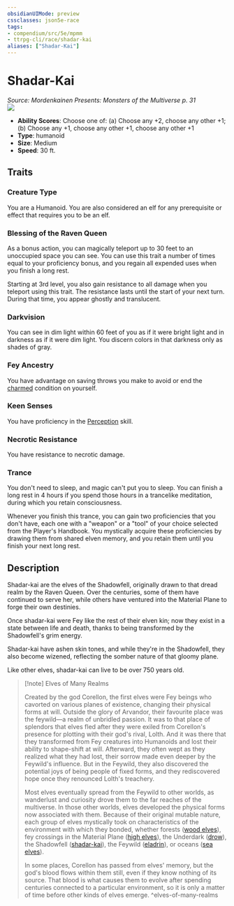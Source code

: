 ```yaml
---
obsidianUIMode: preview
cssclasses: json5e-race
tags:
- compendium/src/5e/mpmm
- ttrpg-cli/race/shadar-kai
aliases: ["Shadar-Kai"]
---
```

# Shadar-Kai
*Source: Mordenkainen Presents: Monsters of the Multiverse p. 31*  
![](/3-Mechanics/CLI/races/img/shadar-kai.webp#right)  

- **Ability Scores**: Choose one of: (a) Choose any +2, choose any other +1; (b) Choose any +1, choose any other +1, choose any other +1
- **Type**: humanoid
- **Size**: Medium
- **Speed**: 30 ft.

## Traits

### Creature Type

You are a Humanoid. You are also considered an elf for any prerequisite or effect that requires you to be an elf.

### Blessing of the Raven Queen

As a bonus action, you can magically teleport up to 30 feet to an unoccupied space you can see. You can use this trait a number of times equal to your proficiency bonus, and you regain all expended uses when you finish a long rest.

Starting at 3rd level, you also gain resistance to all damage when you teleport using this trait. The resistance lasts until the start of your next turn. During that time, you appear ghostly and translucent.

### Darkvision

You can see in dim light within 60 feet of you as if it were bright light and in darkness as if it were dim light. You discern colors in that darkness only as shades of gray.

### Fey Ancestry

You have advantage on saving throws you make to avoid or end the [charmed](/3-Mechanics/CLI/rules/conditions.md#charmed) condition on yourself.

### Keen Senses

You have proficiency in the [Perception](/3-Mechanics/CLI/rules/skills.md#Perception) skill.

### Necrotic Resistance

You have resistance to necrotic damage.

### Trance

You don't need to sleep, and magic can't put you to sleep. You can finish a long rest in 4 hours if you spend those hours in a trancelike meditation, during which you retain consciousness.

Whenever you finish this trance, you can gain two proficiencies that you don't have, each one with a "weapon" or a "tool" of your choice selected from the Player's Handbook. You mystically acquire these proficiencies by drawing them from shared elven memory, and you retain them until you finish your next long rest.

## Description

Shadar-kai are the elves of the Shadowfell, originally drawn to that dread realm by the Raven Queen. Over the centuries, some of them have continued to serve her, while others have ventured into the Material Plane to forge their own destinies.

Once shadar-kai were Fey like the rest of their elven kin; now they exist in a state between life and death, thanks to being transformed by the Shadowfell's grim energy.

Shadar-kai have ashen skin tones, and while they're in the Shadowfell, they also become wizened, reflecting the somber nature of that gloomy plane.

Like other elves, shadar-kai can live to be over 750 years old.

> [!note] Elves of Many Realms
> 
> Created by the god Corellon, the first elves were Fey beings who cavorted on various planes of existence, changing their physical forms at will. Outside the glory of Arvandor, their favourite place was the feywild—a realm of unbridled passion. It was to that place of splendors that elves fled after they were exiled from Corellon's presence for plotting with their god's rival, Lolth. And it was there that they transformed from Fey creatures into Humanoids and lost their ability to shape-shift at will. Afterward, they often wept as they realized what they had lost, their sorrow made even deeper by the Feywild's influence. But in the Feywild, they also discovered the potential joys of being people of fixed forms, and they rediscovered hope once they renounced Lolth's treachery.
> 
> Most elves eventually spread from the Feywild to other worlds, as wanderlust and curiosity drove them to the far reaches of the multiverse. In those other worlds, elves developed the physical forms now associated with them. Because of their original mutable nature, each group of elves mystically took on characteristics of the environment with which they bonded, whether forests ([wood elves](/3-Mechanics/CLI/races/elf-wood.md)), fey crossings in the Material Plane ([high elves](/3-Mechanics/CLI/races/elf-high.md)), the Underdark ([drow](/3-Mechanics/CLI/races/elf-drow.md)), the Shadowfell ([shadar-kai](/3-Mechanics/CLI/races/shadar-kai-mpmm.md)), the Feywild ([eladrin](/3-Mechanics/CLI/races/eladrin-mpmm.md)), or oceans ([sea elves](/3-Mechanics/CLI/races/sea-elf-mpmm.md)).
> 
> In some places, Corellon has passed from elves' memory, but the god's blood flows within them still, even if they know nothing of its source. That blood is what causes them to evolve after spending centuries connected to a particular environment, so it is only a matter of time before other kinds of elves emerge.
^elves-of-many-realms